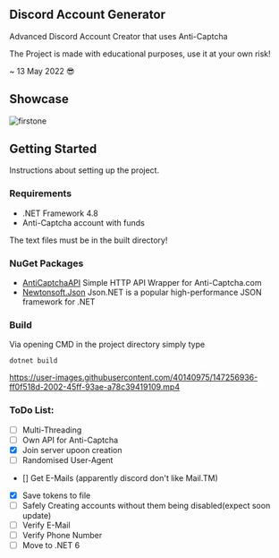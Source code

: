 ## Discord Account Generator
Advanced Discord Account Creator that uses Anti-Captcha


The Project is made with educational purposes, use it at your own risk!

~ 13 May 2022 😎

## Showcase

![firstone](https://gyazo.com/cdb54c2870e43dd0c03ae9dd63565a99.gif)

## Getting Started

Instructions about setting up the project.

### Requirements

* .NET Framework 4.8
* Anti-Captcha account with funds

The text files must be in the built directory!

### NuGet Packages

* [AntiCaptchaAPI](https://github.com/Zaczero/AntiCaptcha) Simple HTTP API Wrapper for Anti-Captcha.com
* [Newtonsoft.Json](https://www.nuget.org/packages/Newtonsoft.Json/) Json.NET is a popular high-performance JSON framework for .NET

### Build

Via opening CMD in the project directory simply type

```
dotnet build
```

https://user-images.githubusercontent.com/40140975/147256936-ff0f518d-2002-45ff-93ae-a78c39419109.mp4

### ToDo List:

- [ ] Multi-Threading
- [ ] Own API for Anti-Captcha
- [X] Join server upoon creation
- [ ] Randomised User-Agent
- [] Get E-Mails (apparently discord don't like Mail.TM)
- [X] Save tokens to file
- [ ] Safely Creating accounts without them being disabled(expect soon update)
- [ ] Verify E-Mail
- [ ] Verify Phone Number
- [ ] Move to .NET 6
